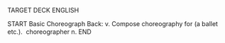 TARGET DECK
ENGLISH

START
Basic
Choreograph
Back: v. Compose choreography for (a ballet etc.).  choreographer n.
END
